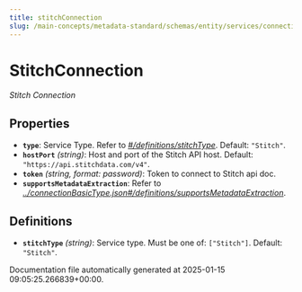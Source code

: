 ```yaml
---
title: stitchConnection
slug: /main-concepts/metadata-standard/schemas/entity/services/connections/pipeline/stitchconnection
---
```


# StitchConnection

*Stitch Connection*

## Properties

- **`type`**: Service Type. Refer to *[#/definitions/stitchType](#definitions/stitchType)*. Default: `"Stitch"`.
- **`hostPort`** *(string)*: Host and port of the Stitch API host. Default: `"https://api.stitchdata.com/v4"`.
- **`token`** *(string, format: password)*: Token to connect to Stitch api doc.
- **`supportsMetadataExtraction`**: Refer to *[../connectionBasicType.json#/definitions/supportsMetadataExtraction](#/connectionBasicType.json#/definitions/supportsMetadataExtraction)*.
## Definitions

- **`stitchType`** *(string)*: Service type. Must be one of: `["Stitch"]`. Default: `"Stitch"`.


Documentation file automatically generated at 2025-01-15 09:05:25.266839+00:00.
